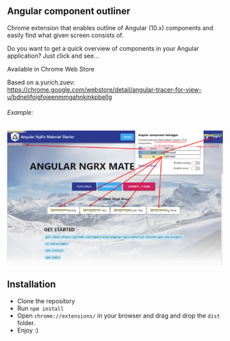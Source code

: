 ## Angular component outliner

Chrome extension that enables outline of Angular (10.x) components and easily find what given screen consists of. 

Do you want to get a quick overview of components in your Angular application? Just click and see... 

Available in Chrome Web Store
 
Based on a.yurich.zuev: https://chrome.google.com/webstore/detail/angular-tracer-for-view-u/bdneljfoigfojeenmmgahnkjnkpbellg

###### Example:

![alt text](./meta/example.png "Title")

## Installation

- Clone the repository
- Run `npm install`
- Open `chrome://extensions/` in your browser and drag and drop the `dist` folder.
- Enjoy :)

